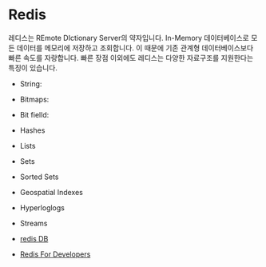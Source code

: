 Redis
======================

레디스는 REmote DIctionary Server의 약자입니다.
In-Memory 데이터베이스로 모든 데이터를 메모리에 저장하고 조회합니다. 이 때문에 기존 관계형 데이터베이스보다 빠른 속도를 자랑합니다. 빠른 장점 이외에도 레디스는 다양한 자료구조를 지원한다는 특징이 있습니다. 

- String:
- Bitmaps:
- Bit fielld:
- Hashes
- Lists
- Sets
- Sorted Sets
- Geospatial Indexes
- Hyperloglogs
- Streams

- [redis DB](./redis-database.md)
- [Redis For Developers](./redis-for-developers.md)